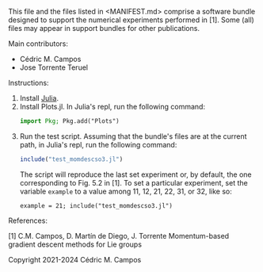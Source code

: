 This file and the files listed in <MANIFEST.md> comprise a software bundle
designed to support the numerical experiments performed in [1]. Some (all) files
may appear in support bundles for other publications.

Main contributors:

- Cédric M. Campos
- Jose Torrente Teruel

Instructions:

1. Install [Julia](https://julialang.org/downloads/).
2. Install Plots.jl. In Julia's repl, run the following command:
   ```julia
   import Pkg; Pkg.add("Plots")
   ```
3. Run the test script. Assuming that the bundle's files are at the current
   path, in Julia's repl, run the following command:
   ```julia
   include("test_momdescso3.jl")
   ```
   The script will reproduce the last set experiment or, by default, the one
   corresponding to Fig. 5.2 in [1]. To set a particular experiment, set the
   variable `example` to a value among 11, 12, 21, 22, 31, or 32, like so:
   ```
   example = 21; include("test_momdescso3.jl")
   ```

References:

[1] C.M. Campos, D. Martín de Diego, J. Torrente
    Momentum-based gradient descent methods for Lie groups

Copyright 2021-2024 Cédric M. Campos
